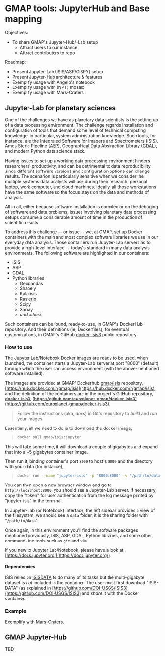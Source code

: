 # GMAP tools: JupyterHub and Base mapping

Objectives:

- To share GMAP's Jupyter-Hub/-Lab setup
  * Attract users to our instance
  * Attract contributors to repo

Roadmap:

- Present Jupyter-Lab (ISIS/ASP/GISPY) setup
- Present Jupyter-Hub architecture & features
- Exemplify usage with Angelo's notebook
- Exemplify usage with (NPT) mosaic
- Exemplify usage with Mars-Craters

## Jupyter-Lab for planetary sciences
[ISIS]: https://github.com/DOI-USGS/ISIS3
[ASP]: https://github.com/NeoGeographyToolkit/StereoPipeline
[GDAL]: https://gdal.org/
[docker-isis3]: https://github.com/europlanet-gmap/docker-isis3

One of the challenges we have as planetary data scientists is the setting up of a data processing environment.
The challenge regards installation and configuration of tools that demand some level of technical computing knowledge,
in particular, system administration knowledge.
Such tools, for instance, are the Integrated Software for Imagers and Spectrometers ([ISIS][]), Ames Sterio Pipeline ([ASP][]),
Geographical Data Abstraction Library ([GDAL][]), and modern Python data science stack.

Having issues to set up a working data processing environment hinders researchers' productivity, and can be detrimental
to data reproducibility since different software versions and configuration options can change results.
The scenarion is particularly sensitive when we consider the multiple systems data analysts will use during their research:
personal laptop, work computer, and cloud machines. Ideally, all those workstations have the same software so the focus
stays on the data and methods of analysis.

All in all, either because software installation is complex or on the debuging of software and data problems,
issues involving planetary data processing setups consume a considerable amount of time in the production
of scientific results.

To address this challenge -- or issue -- we, at GMAP, set up Docker containers with the main and most complex software
libraries we use in our everyday data analysis. Those containers run Jupyter-Lab servers as to provide a high-level
interface -- today's standard in many data analysis environments. The following software are highlighted in our containers:

- ISIS
- ASP
- GDAL
- Python libraries
  * Geopandas
  * Shapely
  * Kalarisis
  * Rasterio
  * Scipy
  * Xarray
  * _and others_

Such containers can be found, ready-to-use, in GMAP's DockerHub repository. And their definitions (ie, Dockerfiles),
for eventual customizations, in GMAP's GitHub [docker-isis3][] public repository.

### How to use 
[gmap/isis]: https://hub.docker.com/r/gmap/isis

The Jupyter Lab/Notebook Docker images are ready to be used, when launched, the container starts a Jupyter-Lab server
at port "8000" (default) through which the user can access environment (with the above-mentioned software installed).

The images are provided at GMAP' Dockerhub [gmap/isis][] repository, 
[https://hub.docker.com/r/gmap/isis](https://hub.docker.com/r/gmap/isis), 
and the definition of the containers are in the project's GitHub repository,
[docker-isis3][], [https://github.com/europlanet-gmap/docker-isis3](https://github.com/europlanet-gmap/docker-isis3).

> Follow the instructions (aka, *docs*) in Git's repository to *build* and *run* your images.

Essentially, all we need to do is to download the docker image,
> ```bash
> docker pull gmap/isis:jupyter
> ```

This will take some time, it will download a couple of gigabytes and expand that into a ~5 gigabytes container image.

Then run it, binding container's port `8000` to host's `8000` and the directory with your data (for instance),
> ```bash
> docker run --name "jupyter-isis" -p "8000:8000" -v "/path/to/data:/home/jovyan/data" gmap/isis
> ```

You can then open a new browser window and go to `http://localhost:8000`, you should see a Jupyter-Lab server.
If necessary, copy the "token" for user authentication from the log message printed by "jupyter-isis" in the terminal.

In Jupyter-Lab (or Notebook) interface, the left sidebar provides a view of the filesystem, we should see a `data` folder,
it is the sharing folder with "`/path/to/data`".

Once again, in this environment you'll find the software packages mentioned previously, ISIS, ASP, GDAL, Python libraries,
and some other command-line tools such as `git` and `vim`.

If you new to Jupyter Lab/Notebook, please have a look at [https://docs.jupyter.org/](https://docs.jupyter.org/).


#### Dependencies
[ISISDATA]: https://github.com/DOI-USGS/ISIS3/blob/dev/README.md#The-ISIS-Data-Area

ISIS relies on [ISISDATA][] to do many of its tasks but the multi-gigabyte dataset is *not* included in the container.
The user must first download "ISIS-DATA" (as explained in [https://github.com/DOI-USGS/ISIS3](https://github.com/DOI-USGS/ISIS3) 
and *share* it with the Docker container.


### Example 

Exemplify with Mars-Craters.


## GMAP Jupyter-Hub

TBD
